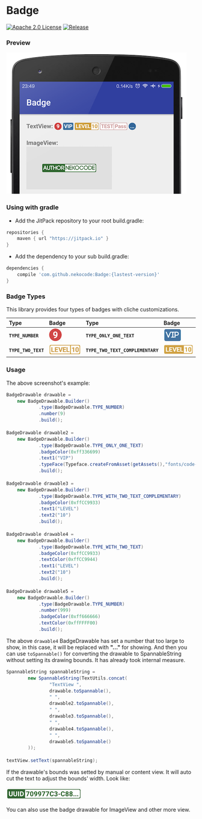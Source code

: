 # Badge
[![Apache 2.0 License](https://img.shields.io/badge/license-Apache%202.0-blue.svg?style=flat)](http://www.apache.org/licenses/LICENSE-2.0.html) [![Release](https://img.shields.io/github/release/nekocode/Badge.svg?label=Jitpack)](https://jitpack.io/#nekocode/Badge)

### Preview

![](art/preview.png)

### Using with gradle
- Add the JitPack repository to your root build.gradle:
```gradle
repositories {
    maven { url "https://jitpack.io" }
}
```

- Add the dependency to your sub build.gradle:
```gradle
dependencies {
    compile 'com.github.nekocode:Badge:{lastest-version}'
}
```
### Badge Types

This library provides four types of badges with cliche customizations.

| Type | Badge | Type | Badge |
| :----- | :------ | :----- | :------ |
| **`TYPE_NUMBER`** | ![number](art/number.png) | **`TYPE_ONLY_ONE_TEXT`** | ![single](art/single_text.png) |
| **`TYPE_TWO_TEXT`** | ![two](art/two_text.png) | **`TYPE_TWO_TEXT_COMPLEMENTARY`** | ![complementary](art/two_text_complementary.png) |

### Usage

The above screenshot's example:

```java
BadgeDrawable drawable =
    new BadgeDrawable.Builder()
            .type(BadgeDrawable.TYPE_NUMBER)
            .number(9)
            .build();

BadgeDrawable drawable2 =
    new BadgeDrawable.Builder()
            .type(BadgeDrawable.TYPE_ONLY_ONE_TEXT)
            .badgeColor(0xff336699)
            .text1("VIP")
            .typeFace(Typeface.createFromAsset(getAssets(),"fonts/code-bold.otf"))
            .build();

BadgeDrawable drawable3 =
    new BadgeDrawable.Builder()
            .type(BadgeDrawable.TYPE_WITH_TWO_TEXT_COMPLEMENTARY)
            .badgeColor(0xffCC9933)
            .text1("LEVEL")
            .text2("10")
            .build();

BadgeDrawable drawable4 =
    new BadgeDrawable.Builder()
            .type(BadgeDrawable.TYPE_WITH_TWO_TEXT)
            .badgeColor(0xffCC9933)
            .textColor(0xffCC9944)
            .text1("LEVEL")
            .text2("10")
            .build();

BadgeDrawable drawable5 =
    new BadgeDrawable.Builder()
            .type(BadgeDrawable.TYPE_NUMBER)
            .number(999)
            .badgeColor(0xff666666)
            .textColor(0xffFFFF00)
            .build();
```

The above `drawable4` BadgeDrawable has set a number that too large to show, in this case, it will be replaced with **"..."** for showing. And then you can use `toSpannable()` for converting the drawable to SpannableString without setting its drawing bounds. It has already took internal measure.

```java
SpannableString spannableString =
        new SpannableString(TextUtils.concat(
                "TextView ",
                drawable.toSpannable(),
                " ",
                drawable2.toSpannable(),
                " ",
                drawable3.toSpannable(),
                " ",
                drawable4.toSpannable(),
                " ",
                drawable5.toSpannable()
        ));

textView.setText(spannableString);
```

If the drawable's bounds was setted by manual or content view. It will auto cut the text to adjust the bounds' width. Look like:

![](art/1.png)

You can also use the badge drawable for ImageView and other more view.
